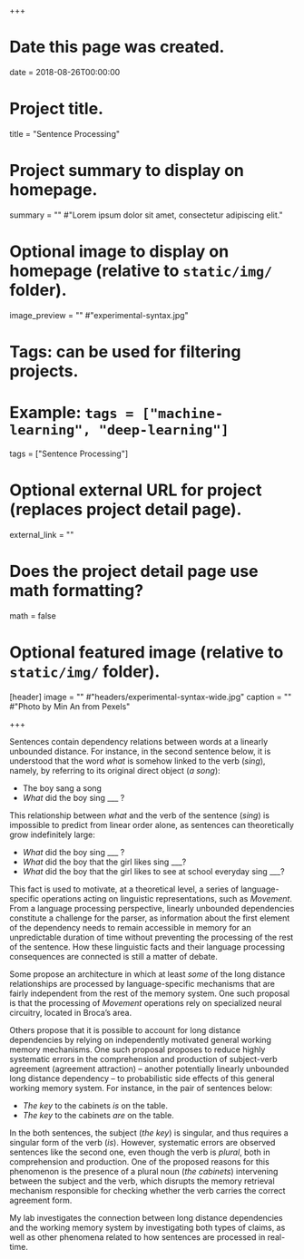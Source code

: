 +++
# Date this page was created.
date = 2018-08-26T00:00:00

# Project title.
title = "Sentence Processing"

# Project summary to display on homepage.
summary = ""
#"Lorem ipsum dolor sit amet, consectetur adipiscing elit."

# Optional image to display on homepage (relative to `static/img/` folder).
image_preview = ""
#"experimental-syntax.jpg"

# Tags: can be used for filtering projects.
# Example: `tags = ["machine-learning", "deep-learning"]`
tags = ["Sentence Processing"]

# Optional external URL for project (replaces project detail page).
external_link = ""

# Does the project detail page use math formatting?
math = false

# Optional featured image (relative to `static/img/` folder).
[header]
image = ""
#"headers/experimental-syntax-wide.jpg"
caption = ""
#"Photo by Min An from Pexels"

+++

Sentences contain dependency relations between words at a linearly unbounded distance. For instance, in the second sentence below, it is understood that the word _what_ is somehow linked to the verb (_sing_), namely, by referring to its original direct object (_a song_):

* The boy sang a song
* _What_ did the boy sing ___ ?

This relationship between _what_ and the verb of the sentence (_sing_) is impossible to predict from linear order alone, as sentences can theoretically grow indefinitely large:

* _What_ did the boy sing ___ ?
* _What_ did the boy that the girl likes sing ___? 
* _What_ did the boy that the girl likes to see at school everyday sing ___?

This fact is used to motivate, at a theoretical level, a series of language-specific operations acting on linguistic representations, such as _Movement_. From a language processing perspective, linearly unbounded dependencies constitute a challenge for the parser, as information about the first element of the dependency needs to remain accessible in memory for an unpredictable duration of time without preventing the processing of the rest of the sentence. How these linguistic facts and their language processing consequences are connected is still a matter of debate. 

Some propose an architecture in which at least _some_ of the long distance relationships are processed by language-specific mechanisms that are fairly independent from the rest of the memory system. One such proposal is that the processing of _Movement_ operations rely on specialized neural circuitry, located in Broca’s area.

Others propose that it is possible to account for long distance dependencies by relying on independently motivated general working memory mechanisms. One such proposal proposes to reduce highly systematic errors in the comprehension and production of subject-verb agreement (agreement attraction) – another potentially linearly unbounded long distance dependency – to probabilistic side effects of this general working memory system. For instance, in the pair of sentences below: 

* _The key_ to the cabinets _is_ on the table.
* _The key_ to the cabinets _are_ on the table.

In the both sentences, the subject (_the key_) is singular, and thus requires a singular form of the verb (_is_). However, systematic errors are observed sentences like the second one, even though the verb is _plural_, both in comprehension and production. One of the proposed reasons for this phenomenon is the presence of a plural noun (_the cabinets_) intervening between the subject and the verb, which disrupts the memory retrieval mechanism responsible for checking whether the verb carries the correct agreement form.

My lab investigates the connection between long distance dependencies and the working memory system by investigating both types of claims, as well as other phenomena related to how sentences are processed in real-time.
